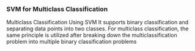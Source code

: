 ### SVM for Multiclass Classification

Multiclass Classification Using SVM
It supports binary classification and separating data points into two classes. For multiclass classification, the same principle is utilized after breaking down the multiclassification problem into multiple binary classification problems
